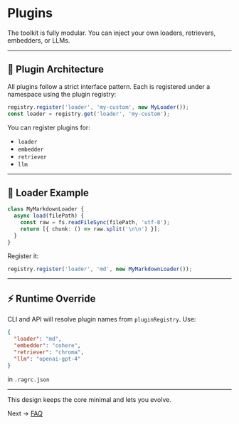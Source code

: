 # Plugins

The toolkit is fully modular. You can inject your own loaders, retrievers, embedders, or LLMs.

---

## 🔌 Plugin Architecture

All plugins follow a strict interface pattern. Each is registered under a namespace using the plugin registry:

```ts
registry.register('loader', 'my-custom', new MyLoader());
const loader = registry.get('loader', 'my-custom');
```

You can register plugins for:
- `loader`
- `embedder`
- `retriever`
- `llm`

---

## 🧱 Loader Example

```ts
class MyMarkdownLoader {
  async load(filePath) {
    const raw = fs.readFileSync(filePath, 'utf-8');
    return [{ chunk: () => raw.split('\n\n') }];
  }
}
```

Register it:
```ts
registry.register('loader', 'md', new MyMarkdownLoader());
```

---

## ⚡ Runtime Override

CLI and API will resolve plugin names from `pluginRegistry`. Use:

```json
{
  "loader": "md",
  "embedder": "cohere",
  "retriever": "chroma",
  "llm": "openai-gpt-4"
}
```

in `.ragrc.json`

---

This design keeps the core minimal and lets you evolve.

Next → [FAQ](./FAQ.md)
